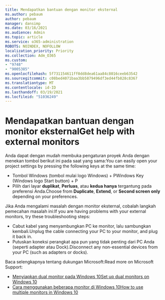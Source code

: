 ```yaml
---
title: Mendapatkan bantuan dengan monitor eksternal
ms.author: pebaum
author: pebaum
manager: dansimp
ms.date: 03/16/2021
ms.audience: Admin
ms.topic: article
ms.service: o365-administration
ROBOTS: NOINDEX, NOFOLLOW
localization_priority: Priority
ms.collection: Adm_O365
ms.custom:
- "9748"
- "9005385"
ms.openlocfilehash: 5f731154611ff0dd8dea61aa84c8016ceeb63542
ms.sourcegitcommit: c08bed4071baa3bb5879496df3ed44fb828c8367
ms.translationtype: MT
ms.contentlocale: id-ID
ms.lasthandoff: 03/19/2021
ms.locfileid: "51036249"
---
```

# <a name="get-help-with-external-monitors"></a><span data-ttu-id="cd9c4-102">Mendapatkan bantuan dengan monitor eksternal</span><span class="sxs-lookup"><span data-stu-id="cd9c4-102">Get help with external monitors</span></span>

<span data-ttu-id="cd9c4-103">Anda dapat dengan mudah membuka pengaturan proyek Anda dengan menekan tombol berikut ini pada saat yang sama:</span><span class="sxs-lookup"><span data-stu-id="cd9c4-103">You can easily open your project settings by pressing the following keys at the same time:</span></span>

- <span data-ttu-id="cd9c4-104">Tombol Windows (tombol mulai logo Windows) + P</span><span class="sxs-lookup"><span data-stu-id="cd9c4-104">Windows Key (Windows logo Start button) + P</span></span>
- <span data-ttu-id="cd9c4-105">Pilih dari layar **duplikat**, **Perluas**, atau **kedua hanya** tergantung pada preferensi Anda.</span><span class="sxs-lookup"><span data-stu-id="cd9c4-105">Choose from **Duplicate**, **Extend**, or **Second screen only** depending on your preferences.</span></span>

<span data-ttu-id="cd9c4-106">Jika Anda mengalami masalah dengan monitor eksternal, cobalah langkah pemecahan masalah ini:</span><span class="sxs-lookup"><span data-stu-id="cd9c4-106">If you are having problems with your external monitors, try these troubleshooting steps:</span></span>

- <span data-ttu-id="cd9c4-107">Cabut kabel yang menyambungkan PC ke monitor, lalu sambungkan kembali.</span><span class="sxs-lookup"><span data-stu-id="cd9c4-107">Unplug the cable connecting your PC to your monitor, and plug it back in.</span></span>
- <span data-ttu-id="cd9c4-108">Putuskan koneksi perangkat apa pun yang tidak penting dari PC Anda (seperti adapter atau Dock).</span><span class="sxs-lookup"><span data-stu-id="cd9c4-108">Disconnect any non-essential devices from your PC (such as adapters or docks).</span></span>

<span data-ttu-id="cd9c4-109">Baca selengkapnya tentang dukungan Microsoft:</span><span class="sxs-lookup"><span data-stu-id="cd9c4-109">Read more on Microsoft Support:</span></span>

- [<span data-ttu-id="cd9c4-110">Menyiapkan dual monitor pada Windows 10</span><span class="sxs-lookup"><span data-stu-id="cd9c4-110">Set up dual monitors on Windows 10</span></span>](https://support.microsoft.com/windows/set-up-dual-monitors-on-windows-10-3d5c15dc-cc63-d850-aeb6-b41778147554)
- [<span data-ttu-id="cd9c4-111">Cara menggunakan beberapa monitor di Windows 10</span><span class="sxs-lookup"><span data-stu-id="cd9c4-111">How to use multiple monitors in Windows 10</span></span>](https://support.microsoft.com/windows/how-to-use-multiple-monitors-in-windows-10-329c6962-5a4d-b481-7baa-bec9671f728a)

